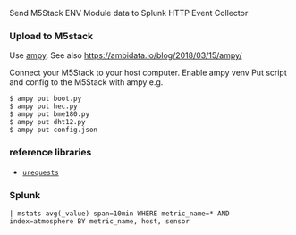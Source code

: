 Send M5Stack ENV Module data to Splunk HTTP Event Collector

### Upload to M5stack

Use [ampy](https://github.com/pycampers/ampy).
See also https://ambidata.io/blog/2018/03/15/ampy/

Connect your M5Stack to your host computer.
Enable ampy venv
Put script and config to the M5Stack with ampy
e.g.

```
$ ampy put boot.py
$ ampy put hec.py
$ ampy put bme180.py
$ ampy put dht12.py
$ ampy put config.json
```

### reference libraries
* [`urequests`](https://github.com/micropython/micropython-lib/blob/master/urequests/urequests.py)

### Splunk
```
| mstats avg(_value) span=10min WHERE metric_name=* AND index=atmosphere BY metric_name, host, sensor
```

